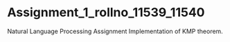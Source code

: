# Assignment_1_rollno_11539_11540
Natural Language Processing Assignment 
Implementation of KMP theorem. 
